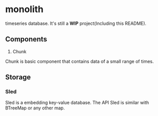 # monolith
timeseries database. It's still a **WIP** project(Including this README).

## Components
1. Chunk

Chunk is basic component that contains data of a small range of times. 


## Storage
### Sled
Sled is a embedding key-value database. The API Sled is similar with BTreeMap or any other map. 
